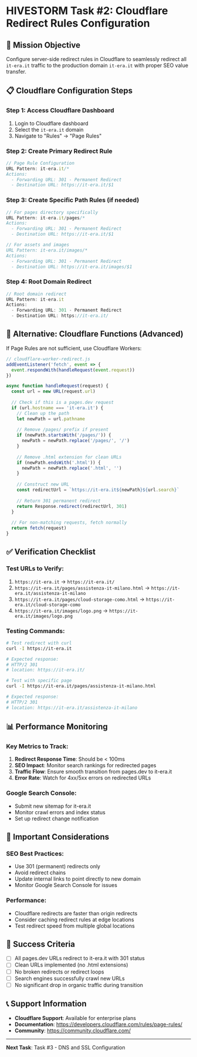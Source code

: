 # HIVESTORM Task #2: Cloudflare Redirect Rules Configuration

## 🎯 Mission Objective
Configure server-side redirect rules in Cloudflare to seamlessly redirect all `it-era.it` traffic to the production domain `it-era.it` with proper SEO value transfer.

## 📋 Cloudflare Configuration Steps

### Step 1: Access Cloudflare Dashboard
1. Login to Cloudflare dashboard
2. Select the `it-era.it` domain
3. Navigate to "Rules" → "Page Rules"

### Step 2: Create Primary Redirect Rule
```javascript
// Page Rule Configuration
URL Pattern: it-era.it/*
Actions:
  - Forwarding URL: 301 - Permanent Redirect
  - Destination URL: https://it-era.it/$1
```

### Step 3: Create Specific Path Rules (if needed)
```javascript
// For pages directory specifically
URL Pattern: it-era.it/pages/*
Actions:
  - Forwarding URL: 301 - Permanent Redirect  
  - Destination URL: https://it-era.it/$1

// For assets and images
URL Pattern: it-era.it/images/*
Actions:
  - Forwarding URL: 301 - Permanent Redirect
  - Destination URL: https://it-era.it/images/$1
```

### Step 4: Root Domain Redirect
```javascript
// Root domain redirect
URL Pattern: it-era.it
Actions:
  - Forwarding URL: 301 - Permanent Redirect
  - Destination URL: https://it-era.it/
```

## 🔧 Alternative: Cloudflare Functions (Advanced)

If Page Rules are not sufficient, use Cloudflare Workers:

```javascript
// cloudflare-worker-redirect.js
addEventListener('fetch', event => {
  event.respondWith(handleRequest(event.request))
})

async function handleRequest(request) {
  const url = new URL(request.url)
  
  // Check if this is a pages.dev request
  if (url.hostname === 'it-era.it') {
    // Clean up the path
    let newPath = url.pathname
    
    // Remove /pages/ prefix if present
    if (newPath.startsWith('/pages/')) {
      newPath = newPath.replace('/pages/', '/')
    }
    
    // Remove .html extension for clean URLs
    if (newPath.endsWith('.html')) {
      newPath = newPath.replace('.html', '')
    }
    
    // Construct new URL
    const redirectUrl = `https://it-era.it${newPath}${url.search}`
    
    // Return 301 permanent redirect
    return Response.redirect(redirectUrl, 301)
  }
  
  // For non-matching requests, fetch normally
  return fetch(request)
}
```

## ✅ Verification Checklist

### Test URLs to Verify:
1. `https://it-era.it` → `https://it-era.it/`
2. `https://it-era.it/pages/assistenza-it-milano.html` → `https://it-era.it/assistenza-it-milano`
3. `https://it-era.it/pages/cloud-storage-como.html` → `https://it-era.it/cloud-storage-como`
4. `https://it-era.it/images/logo.png` → `https://it-era.it/images/logo.png`

### Testing Commands:
```bash
# Test redirect with curl
curl -I https://it-era.it

# Expected response:
# HTTP/2 301
# location: https://it-era.it/

# Test with specific page
curl -I https://it-era.it/pages/assistenza-it-milano.html

# Expected response:  
# HTTP/2 301
# location: https://it-era.it/assistenza-it-milano
```

## 📊 Performance Monitoring

### Key Metrics to Track:
1. **Redirect Response Time**: Should be < 100ms
2. **SEO Impact**: Monitor search rankings for redirected pages
3. **Traffic Flow**: Ensure smooth transition from pages.dev to it-era.it
4. **Error Rate**: Watch for 4xx/5xx errors on redirected URLs

### Google Search Console:
- Submit new sitemap for it-era.it
- Monitor crawl errors and index status
- Set up redirect change notification

## 🚨 Important Considerations

### SEO Best Practices:
- Use 301 (permanent) redirects only
- Avoid redirect chains
- Update internal links to point directly to new domain
- Monitor Google Search Console for issues

### Performance:
- Cloudflare redirects are faster than origin redirects
- Consider caching redirect rules at edge locations
- Test redirect speed from multiple global locations

## 🎯 Success Criteria
- [ ] All pages.dev URLs redirect to it-era.it with 301 status
- [ ] Clean URLs implemented (no .html extensions)
- [ ] No broken redirects or redirect loops
- [ ] Search engines successfully crawl new URLs
- [ ] No significant drop in organic traffic during transition

## 📞 Support Information
- **Cloudflare Support**: Available for enterprise plans
- **Documentation**: https://developers.cloudflare.com/rules/page-rules/
- **Community**: https://community.cloudflare.com/

---
**Next Task**: Task #3 - DNS and SSL Configuration